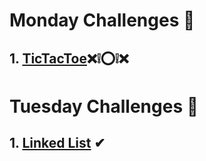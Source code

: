 # Monday Challenges 🤖

## 1. [TicTacToe](https://github.com/abdiastenas/Code-Coder/tree/main/src/technologies/2022/week%207/tic_tac_toe)⁣❌❕⭕❕❌

# Tuesday Challenges 🤖

## 1. [Linked List](https://github.com/abdiastenas/Code-Coder/tree/main/src/technologies/2022/week%207/LinkedList) ✔

